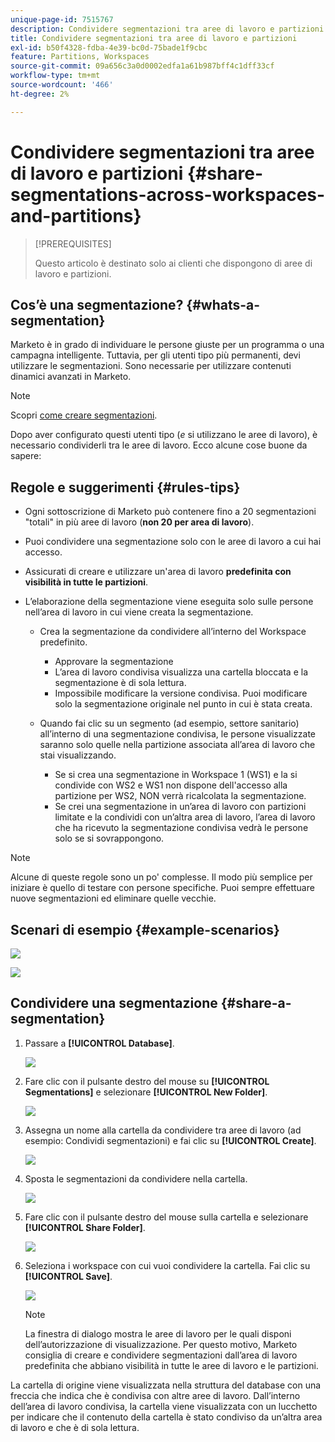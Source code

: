 ```yaml
---
unique-page-id: 7515767
description: Condividere segmentazioni tra aree di lavoro e partizioni - Documenti Marketo - Documentazione del prodotto
title: Condividere segmentazioni tra aree di lavoro e partizioni
exl-id: b50f4328-fdba-4e39-bc0d-75bade1f9cbc
feature: Partitions, Workspaces
source-git-commit: 09a656c3a0d0002edfa1a61b987bff4c1dff33cf
workflow-type: tm+mt
source-wordcount: '466'
ht-degree: 2%

---
```


# Condividere segmentazioni tra aree di lavoro e partizioni {#share-segmentations-across-workspaces-and-partitions}

>[!PREREQUISITES]
>
>Questo articolo è destinato solo ai clienti che dispongono di aree di lavoro e partizioni.

## Cos’è una segmentazione? {#whats-a-segmentation}

Marketo è in grado di individuare le persone giuste per un programma o una campagna intelligente. Tuttavia, per gli utenti tipo più permanenti, devi utilizzare le segmentazioni. Sono necessarie per utilizzare contenuti dinamici avanzati in Marketo.

>[!NOTE]
>
>Scopri [come creare segmentazioni](/help/marketo/product-docs/personalization/segmentation-and-snippets/segmentation/create-a-segmentation.md).

Dopo aver configurato questi utenti tipo (_e_ si utilizzano le aree di lavoro), è necessario condividerli tra le aree di lavoro. Ecco alcune cose buone da sapere:

## Regole e suggerimenti {#rules-tips}

* Ogni sottoscrizione di Marketo può contenere fino a 20 segmentazioni &quot;totali&quot; in più aree di lavoro (**non 20 per area di lavoro**).
* Puoi condividere una segmentazione solo con le aree di lavoro a cui hai accesso.
* Assicurati di creare e utilizzare un&#39;area di lavoro **predefinita con visibilità in tutte le partizioni**.

* L’elaborazione della segmentazione viene eseguita solo sulle persone nell’area di lavoro in cui viene creata la segmentazione.

   * Crea la segmentazione da condividere all’interno del Workspace predefinito.
      * Approvare la segmentazione
      * L’area di lavoro condivisa visualizza una cartella bloccata e la segmentazione è di sola lettura.
      * Impossibile modificare la versione condivisa. Puoi modificare solo la segmentazione originale nel punto in cui è stata creata.

   * Quando fai clic su un segmento (ad esempio, settore sanitario) all’interno di una segmentazione condivisa, le persone visualizzate saranno solo quelle nella partizione associata all’area di lavoro che stai visualizzando.
      * Se si crea una segmentazione in Workspace 1 (WS1) e la si condivide con WS2 e WS1 non dispone dell&#39;accesso alla partizione per WS2, NON verrà ricalcolata la segmentazione.
      * Se crei una segmentazione in un’area di lavoro con partizioni limitate e la condividi con un’altra area di lavoro, l’area di lavoro che ha ricevuto la segmentazione condivisa vedrà le persone solo se si sovrappongono.

>[!NOTE]
>
>Alcune di queste regole sono un po&#39; complesse. Il modo più semplice per iniziare è quello di testare con persone specifiche. Puoi sempre effettuare nuove segmentazioni ed eliminare quelle vecchie.

## Scenari di esempio {#example-scenarios}

![](assets/share-segmentations-across-workspaces-and-partitions-1.png)

![](assets/share-segmentations-across-workspaces-and-partitions-2.png)

## Condividere una segmentazione {#share-a-segmentation}

1. Passare a **[!UICONTROL Database]**.

   ![](assets/share-segmentations-across-workspaces-and-partitions-3.png)

1. Fare clic con il pulsante destro del mouse su **[!UICONTROL Segmentations]** e selezionare **[!UICONTROL New Folder]**.

   ![](assets/share-segmentations-across-workspaces-and-partitions-4.png)

1. Assegna un nome alla cartella da condividere tra aree di lavoro (ad esempio: Condividi segmentazioni) e fai clic su **[!UICONTROL Create]**.

   ![](assets/share-segmentations-across-workspaces-and-partitions-5.png)

1. Sposta le segmentazioni da condividere nella cartella.

   ![](assets/share-segmentations-across-workspaces-and-partitions-6.png)

1. Fare clic con il pulsante destro del mouse sulla cartella e selezionare **[!UICONTROL Share Folder]**.

   ![](assets/share-segmentations-across-workspaces-and-partitions-7.png)

1. Seleziona i workspace con cui vuoi condividere la cartella. Fai clic su **[!UICONTROL Save]**.

   ![](assets/share-segmentations-across-workspaces-and-partitions-8.png)

   >[!NOTE]
   >
   >La finestra di dialogo mostra le aree di lavoro per le quali disponi dell’autorizzazione di visualizzazione. Per questo motivo, Marketo consiglia di creare e condividere segmentazioni dall’area di lavoro predefinita che abbiano visibilità in tutte le aree di lavoro e le partizioni.

La cartella di origine viene visualizzata nella struttura del database con una freccia che indica che è condivisa con altre aree di lavoro. Dall’interno dell’area di lavoro condivisa, la cartella viene visualizzata con un lucchetto per indicare che il contenuto della cartella è stato condiviso da un’altra area di lavoro e che è di sola lettura.
